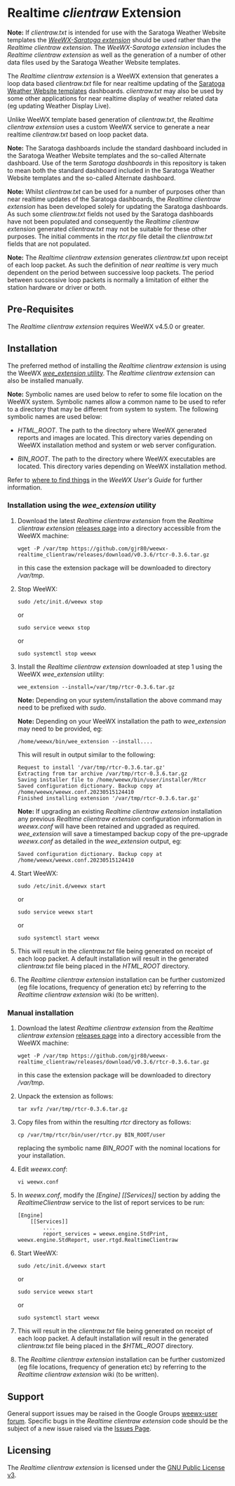 # Realtime *clientraw* Extension

**Note:** If *clientraw.txt* is intended for use with the Saratoga Weather Website templates the [*WeeWX-Saratoga extension*](https://github.com/gjr80/weewx-saratoga) should be used rather than the *Realtime clientraw extension*. The *WeeWX-Saratoga extension* includes the *Realtime clientraw extension* as well as the generation of a number of other data files used by the Saratoga Weather Website templates.

The *Realtime clientraw extension* is a WeeWX extension that generates a loop data based *clientraw.txt* file for near realtime updating of the [Saratoga Weather Website templates](http://saratoga-weather.org/wxtemplates/index.php "Free Weather Website Templates") dashboards. *clientraw.txt* may also be used by some other applications for near realtime display of weather related data (eg updating Weather Display Live).

Unlike WeeWX template based generation of *clientraw.txt*, the *Realtime clientraw extension* uses a custom WeeWX service to generate a near realtime *clientraw.txt* based on loop packet data.  

**Note:** The Saratoga dashboards include the standard dashboard included in the Saratoga Weather Website templates and the so-called Alternate dashboard. Use of the term *Saratoga dashboards* in this repository is taken to mean both the standard dashboard included in the Saratoga Weather Website templates and the so-called Alternate dashboard.  

**Note:** Whilst *clientraw.txt* can be used for a number of purposes other than near realtime updates of the Saratoga dashboards, the *Realtime clientraw extension* has been developed solely for updating the Saratoga dashboards. As such some *clientraw.txt* fields not used by the Saratoga dashboards have not been populated and consequently the *Realtime clientraw extension* generated *clientraw.txt* may not be suitable for these other purposes. The initial comments in the *rtcr.py* file detail the *clientraw.txt* fields that are not populated.

**Note:** The *Realtime clientraw extension* generates *clientraw.txt* upon receipt of each loop packet. As such the definition of _near realtime_ is very much dependent on the period between successive loop packets. The period between successive loop packets is normally a limitation of either the station hardware or driver or both.


## Pre-Requisites

The *Realtime clientraw extension* requires WeeWX v4.5.0 or greater.


## Installation

The preferred method of installing the *Realtime clientraw extension* is using the WeeWX [*wee_extension* utility](http://weewx.com/docs/utilities.htm#wee_extension_utility). The *Realtime clientraw extension* can also be installed manually.

**Note:** Symbolic names are used below to refer to some file location on the WeeWX system. Symbolic names allow a common name to be used to refer to a directory that may be different from system to system. The following symbolic names are used below:

- *HTML_ROOT*. The path to the directory where WeeWX generated reports and images are located. This directory varies depending on WeeWX installation method and system or web server configuration.
    
- *BIN_ROOT*. The path to the directory where WeeWX executables are located. This directory varies depending on WeeWX installation method.

Refer to [where to find things](http://weewx.com/docs/usersguide.htm#Where_to_find_things) in the *WeeWX User's Guide* for further information.


### Installation using the *wee_extension* utility

1.  Download the latest *Realtime clientraw extension* from the *Realtime clientraw extension* [releases page](https://github.com/gjr80/weewx-realtime_clientraw/releases) into a directory accessible from the WeeWX machine:
     
        wget -P /var/tmp https://github.com/gjr80/weewx-realtime_clientraw/releases/download/v0.3.6/rtcr-0.3.6.tar.gz

    in this case the extension package will be downloaded to directory */var/tmp*.

1.  Stop WeeWX:

        sudo /etc/init.d/weewx stop

	or

        sudo service weewx stop

    or

        sudo systemctl stop weewx

1.  Install the *Realtime clientraw extension* downloaded at step 1 using the WeeWX *wee_extension* utility:

        wee_extension --install=/var/tmp/rtcr-0.3.6.tar.gz

    **Note:** Depending on your system/installation the above command may need to be prefixed with *sudo*.

    **Note:** Depending on your WeeWX installation the path to *wee_extension* may need to be provided, eg:

        /home/weewx/bin/wee_extension --install....

    This will result in output similar to the following:

        Request to install '/var/tmp/rtcr-0.3.6.tar.gz'
        Extracting from tar archive /var/tmp/rtcr-0.3.6.tar.gz
        Saving installer file to /home/weewx/bin/user/installer/Rtcr
        Saved configuration dictionary. Backup copy at /home/weewx/weewx.conf.20230515124410
        Finished installing extension '/var/tmp/rtcr-0.3.6.tar.gz'

    **Note:** If upgrading an existing *Realtime clientraw extension* installation any previous *Realtime clientraw extension* configuration information in *weewx.conf* will have been retained and upgraded as required. *wee_extension* will save a timestamped backup copy of the pre-upgrade *weewx.conf* as detailed in the *wee_extension* output, eg:
    
        Saved configuration dictionary. Backup copy at /home/weewx/weewx.conf.20230515124410

1.  Start WeeWX:

        sudo /etc/init.d/weewx start

	or

        sudo service weewx start

    or

        sudo systemctl start weewx

1.  This will result in the *clientraw.txt* file being generated on receipt of each loop packet. A default installation will result in the generated *clientraw.txt* file being placed in the *HTML_ROOT* directory.

1.  The *Realtime clientraw extension* installation can be further customized (eg file locations, frequency of generation etc) by referring to the *Realtime clientraw extension* wiki (to be written).


### Manual installation

1.  Download the latest *Realtime clientraw extension* from the *Realtime clientraw extension* [releases page](https://github.com/gjr80/weewx-realtime_clientraw/releases) into a directory accessible from the WeeWX machine:
     
        wget -P /var/tmp https://github.com/gjr80/weewx-realtime_clientraw/releases/download/v0.3.6/rtcr-0.3.6.tar.gz

    in this case the extension package will be downloaded to directory */var/tmp*.

1.  Unpack the extension as follows:

        tar xvfz /var/tmp/rtcr-0.3.6.tar.gz

1.  Copy files from within the resulting *rtcr* directory as follows:

        cp /var/tmp/rtcr/bin/user/rtcr.py BIN_ROOT/user
    
    replacing the symbolic name *BIN_ROOT* with the nominal locations for your installation.

1.  Edit *weewx.conf*:

        vi weewx.conf

1.  In *weewx.conf*, modify the *[Engine] [[Services]]* section by adding the *RealtimeClientraw* service to the list of report services to be run:

        [Engine]
            [[Services]]
                ....
                report_services = weewx.engine.StdPrint, weewx.engine.StdReport, user.rtgd.RealtimeClientraw

1.  Start WeeWX:

        sudo /etc/init.d/weewx start

	or

        sudo service weewx start

    or

        sudo systemctl start weewx

1.  This will result in the *clientraw.txt* file being generated on receipt of each loop packet. A default installation will result in the generated *clientraw.txt* file being placed in the *$HTML_ROOT* directory.

1.  The *Realtime clientraw extension* installation can be further customized (eg file locations, frequency of generation etc) by referring to the *Realtime clientraw extension* wiki (to be written).


## Support

General support issues may be raised in the Google Groups [weewx-user forum](https://groups.google.com/group/weewx-user "Google Groups weewx-user forum"). Specific bugs in the *Realtime clientraw extension* code should be the subject of a new issue raised via the [Issues Page](https://github.com/gjr80/weewx-realtime_clientraw/issues "Realtime clientraw extension Issues").
 
## Licensing

The *Realtime clientraw extension* is licensed under the [GNU Public License v3](https://github.com/gjr80/weewx-realtime_clientraw/blob/master/LICENSE "*Realtime clientraw* extension License").
